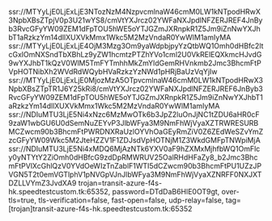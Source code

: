 ssr://MTYyLjE0LjExLjE3NTozNzM4NzpvcmlnaW46cmM0LW1kNTpodHRwX3NpbXBsZTpjV0p3U21wYS8/cmVtYXJrcz02YWFaNXJpdlNFZERJREF4JnByb3RvcGFyYW09ZEM1dFpTOU5hWE5oYTJGZmJXRnpkR1Z5Jm9iZnNwYXJhbT1aRzkzYm14dllXUXVkMmx1Wkc5M2MzVndaR0YwWlM1amIyMA
ssr://MTYyLjE0LjExLjE4OjM3Mzg3Om9yaWdpbjpyYzQtbWQ1Omh0dHBfc2ltcGxlOmNXSndTbXBhLz9yZW1hcmtzPTZhYVo1cml2U0VkRElEQXkmcHJvdG9wYXJhbT1kQzV0WlM5TmFYTmhhMkZmYldGemRHVnkmb2Jmc3BhcmFtPVpHOTNibXh2WVdRdWQybHVaRzkzYzNWd1pHRjBaUzVqYjIw
ssr://MTYyLjE0LjExLjE0MjozMzA5OTpvcmlnaW46cmM0LW1kNTpodHRwX3NpbXBsZTpTR1J6Y25kRi8/cmVtYXJrcz02YWFaNXJpdlNFZERJREF6JnByb3RvcGFyYW09ZEM1dFpTOU5hWE5oYTJGZmJXRnpkR1Z5Jm9iZnNwYXJhbT1aRzkzYm14dllXUXVkMmx1Wkc5M2MzVndaR0YwWlM1amIyMA
ssr://NDIuMTU3LjE5Ni4xNzc6MzMwOTk6b3JpZ2luOnJjNC1tZDU6aHR0cF9zaW1wbGU6U0dSemNuZEYvP3JlbWFya3M9NmFhWjVyaXZTRWRESURBMCZwcm90b3BhcmFtPWRDNXRaUzlOYVhOaGEyRmZiV0Z6ZEdWeSZvYmZzcGFyYW09Wkc5M2JteHZZV1F1ZDJsdVpHOTNjM1Z3WkdGMFpTNWpiMjA
ssr://NDIuMTU3LjE5Ni4xMDQ6MjAzNTk6YXV0aF9hZXMxMjhfbWQ1OmFlcy0yNTYtY2ZiOmh0dHBfcG9zdDpRMWRUV25OalRHdHFaZy8_b2Jmc3BhcmFtPVlXcGhlQzV0YVdOeWIzTnZablF1WTI5dCZwcm90b3BhcmFtPU1UZzJPVGN5T2t0emVGTlphV1pNVGpVJnJlbWFya3M9NmFhWjVyaXZNRFF0NXJXTDZLLVYmZ3JvdXA9
trojan=transit-azure-f4s-hk.speedtestcustom.tk:65352, password=DTdDaB6HlE0OT9gt, over-tls=true, tls-verification=false, fast-open=false, udp-relay=false, tag=[trojan]transit-azure-f4s-hk.speedtestcustom.tk:65352
